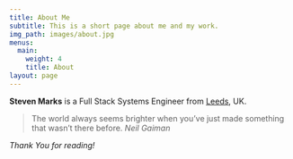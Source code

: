 ```yaml
---
title: About Me
subtitle: This is a short page about me and my work.
img_path: images/about.jpg
menus:
  main:
    weight: 4
    title: About
layout: page
---
```


**Steven Marks** is a Full Stack Systems Engineer from [Leeds](https://en.wikipedia.org/wiki/Leeds), UK.

>The world always seems brighter when you’ve just made something that wasn’t there before. <cite>Neil Gaiman</cite>

*Thank You for reading!*
